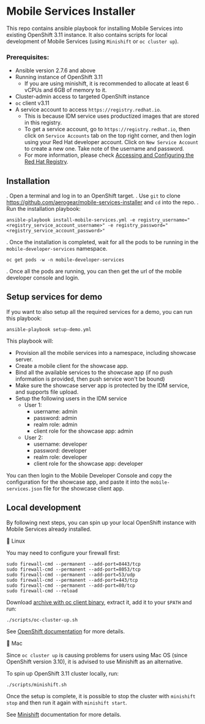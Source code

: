 # Mobile Services Installer

This repo contains ansible playbook for installing Mobile Services into existing OpenShift 3.11 instance.
It also contains scripts for local development of Mobile Services (using `Minishift` or `oc cluster up`).

### Prerequisites:
* Ansible version 2.7.6 and above
* Running instance of OpenShift 3.11
  * If you are using minishift, it is recommended to allocate at least 6 vCPUs and 6GB of memory to it.
* Cluster-admin access to targeted OpenShift instance
* `oc` client v3.11
* A service account to access `https://registry.redhat.io`.
  * This is because IDM service uses productized images that are stored in this registry.
  * To get a service account, go to `https://registry.redhat.io`, then click on `Service Accounts` tab on the top right corner, and then login using your Red Hat developer account. Click on `New Service Account` to create a new one. Take note of the username and password.
  * For more information, please check [Accessing and Configuring the Red Hat Registry](https://docs.openshift.com/container-platform/3.11/install_config/configuring_red_hat_registry.html).

## Installation

. Open a terminal and log in to an OpenShift target.
. Use `git` to clone https://github.com/aerogear/mobile-services-installer and `cd` into the repo.
. Run the installation playbook:
  
  ```
  ansible-playbook install-mobile-services.yml -e registry_username="<registry_service_account_username>" -e registry_password="<registry_service_account_password>"
  ```
. Once the installation is completed, wait for all the pods to be running in the `mobile-developer-services` namespace.
  ```
  oc get pods -w -n mobile-developer-services
  ```
. Once all the pods are running, you can then get the url of the mobile developer console and login.

## Setup services for demo

If you want to also setup all the required services for a demo, you can run this playbook:

```
ansible-playbook setup-demo.yml
```

This playbook will:

* Provision all the mobile services into a namespace, including showcase server.
* Create a mobile client for the showcase app.
* Bind all the available services to the showcase app (if no push information is provided, then push service won't be bound)
* Make sure the showcase server app is protected by the IDM service, and supports file upload.
* Setup the following users in the IDM service
  * User 1:
    * username: admin
    * password: admin
    * realm role: admin
    * client role for the showcase app: admin
  * User 2:
    * username: developer
    * password: developer
    * realm role: developer
    * client role for the showcase app: developer

You can then login to the Mobile Developer Console and copy the configuration for the showcase app, and paste it into the `mobile-services.json` file for the showcase client app.

## Local development

By following next steps, you can spin up your local OpenShift instance with Mobile Services already installed.

:penguin: Linux

You may need to configure your firewall first:

```
sudo firewall-cmd --permanent --add-port=8443/tcp
sudo firewall-cmd --permanent --add-port=8053/tcp
sudo firewall-cmd --permanent --add-port=53/udp
sudo firewall-cmd --permanent --add-port=443/tcp
sudo firewall-cmd --permanent --add-port=80/tcp
sudo firewall-cmd --reload
```

Download [archive with oc client binary](https://github.com/openshift/origin/releases/tag/v3.11.0), extract it, add it to your `$PATH` and run:

```
./scripts/oc-cluster-up.sh
```

See [OpenShift documentation](https://github.com/openshift/origin/blob/master/docs/cluster_up_down.md) for more details.

:apple: Mac

Since `oc cluster up` is causing problems for users using Mac OS (since OpenShift version 3.10), it is advised to use Minishift as an alternative.

To spin up OpenShift 3.11 cluster locally, run:

```
./scripts/minishift.sh
```

Once the setup is complete, it is possible to stop the cluster with `minishift stop` and then run it again with `minishift start`.

See [Minishift](https://docs.okd.io/latest/minishift/getting-started/index.html) documentation for more details.
